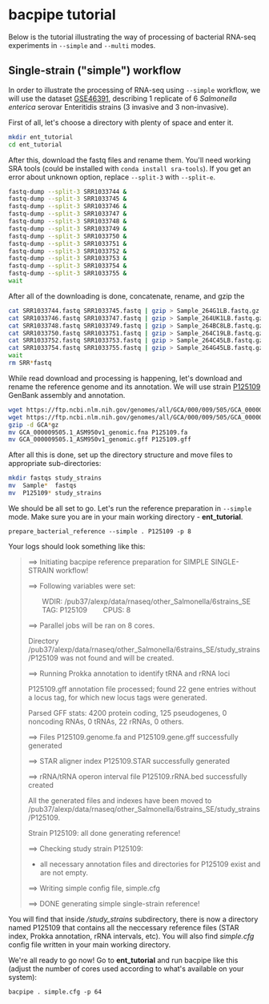 # bacpipe tutorial

Below is the tutorial illustrating the way of processing of bacterial RNA-seq experiments in `--simple` and `--multi` modes.

## Single-strain ("simple") workflow 

In order to illustrate the processing of RNA-seq using `--simple` workflow, we will use the dataset [GSE46391](https://www.ncbi.nlm.nih.gov/geo/query/acc.cgi?acc=GSE46391), describing 1 replicate of 6 *Salmonella enterica* serovar Enteritidis strains (3 invasive and 3 non-invasive). 

First of all, let's choose a directory with plenty of space and enter it. 

```bash 
mkdir ent_tutorial
cd ent_tutorial
```

After this, download the fastq files and rename them. You'll need working SRA tools (could be installed with `conda install sra-tools`). If you get an error about unknown option, replace `--split-3` with `--split-e`. 

```bash 
fastq-dump --split-3 SRR1033744 & 
fastq-dump --split-3 SRR1033745 & 
fastq-dump --split-3 SRR1033746 & 
fastq-dump --split-3 SRR1033747 & 
fastq-dump --split-3 SRR1033748 & 
fastq-dump --split-3 SRR1033749 & 
fastq-dump --split-3 SRR1033750 & 
fastq-dump --split-3 SRR1033751 & 
fastq-dump --split-3 SRR1033752 & 
fastq-dump --split-3 SRR1033753 & 
fastq-dump --split-3 SRR1033754 & 
fastq-dump --split-3 SRR1033755 &
wait 
```
After all of the downloading is done, concatenate, rename, and gzip the 
```bash
cat SRR1033744.fastq SRR1033745.fastq | gzip > Sample_264G1LB.fastq.gz  &  
cat SRR1033746.fastq SRR1033747.fastq | gzip > Sample_264UK1LB.fastq.gz &  
cat SRR1033748.fastq SRR1033749.fastq | gzip > Sample_264BC8LB.fastq.gz &  
cat SRR1033750.fastq SRR1033751.fastq | gzip > Sample_264C19LB.fastq.gz &  
cat SRR1033752.fastq SRR1033753.fastq | gzip > Sample_264C45LB.fastq.gz &  
cat SRR1033754.fastq SRR1033755.fastq | gzip > Sample_264G45LB.fastq.gz &  
wait
rm SRR*fastq
```

While read download and processing is happening, let's download and rename the reference genome and its annotation. We will use strain [P125109](https://www.ncbi.nlm.nih.gov/assembly/GCA_000009505.1) GenBank assembly and annotation. 

```bash
wget https://ftp.ncbi.nlm.nih.gov/genomes/all/GCA/000/009/505/GCA_000009505.1_ASM950v1/GCA_000009505.1_ASM950v1_genomic.fna.gz
wget https://ftp.ncbi.nlm.nih.gov/genomes/all/GCA/000/009/505/GCA_000009505.1_ASM950v1/GCA_000009505.1_ASM950v1_genomic.gff.gz
gzip -d GCA*gz
mv GCA_000009505.1_ASM950v1_genomic.fna P125109.fa
mv GCA_000009505.1_ASM950v1_genomic.gff P125109.gff
```

After all this is done, set up the directory structure and move files to appropriate sub-directories:
```bash 
mkdir fastqs study_strains
mv  Sample*  fastqs 
mv  P125109* study_strains
```

We should be all set to go. Let's run the reference preparation in `--simple` mode. Make sure you are in your main working directory - **ent_tutorial**. 

`prepare_bacterial_reference --simple . P125109 -p 8`

Your logs should look something like this: 

> ==> Initiating bacpipe reference preparation for SIMPLE SINGLE-STRAIN workflow!
>
> ==> Following variables were set:
> 
>        WDIR: /pub37/alexp/data/rnaseq/other_Salmonella/6strains_SE
>        TAG: P125109
>        CPUS: 8
> 
> ==> Parallel jobs will be ran on 8 cores.
>
> Directory /pub37/alexp/data/rnaseq/other_Salmonella/6strains_SE/study_strains/P125109 was not found and will be created.
> 
> ==> Running Prokka annotation to identify tRNA and rRNA loci
> 
> P125109.gff annotation file processed; found 22 gene entries without a locus tag, for which new locus tags were generated.
> 
> Parsed GFF stats: 4200 protein coding, 125 pseudogenes, 0 noncoding RNAs, 0 tRNAs, 22 rRNAs, 0 others.
> 
> ==> Files P125109.genome.fa and P125109.gene.gff successfully generated
> 
> ==> STAR aligner index P125109.STAR successfully generated
> 
> ==> rRNA/tRNA operon interval file P125109.rRNA.bed successfully created
> 
> All the generated files and indexes have been moved to /pub37/alexp/data/rnaseq/other_Salmonella/6strains_SE/study_strains/P125109.
> 
> Strain P125109: all done generating reference!
> 
> ==> Checking study strain P125109:
> 
> - all necessary annotation files and directories for P125109 exist and are not empty.
> 
> ==> Writing simple config file, simple.cfg
> 
> ==> DONE generating simple single-strain reference!

You will find that inside */study_strains* subdirectory, there is now a directory named P125109 that contains all the neccessary reference files (STAR index, Prokka annotation, rRNA intervals, etc). You will also find *simple.cfg* config file written in your main working directory. 

We're all ready to go now! Go to **ent_tutorial** and run bacpipe like this (adjust the number of cores used according to what's available on your system): 

`bacpipe . simple.cfg -p 64`




